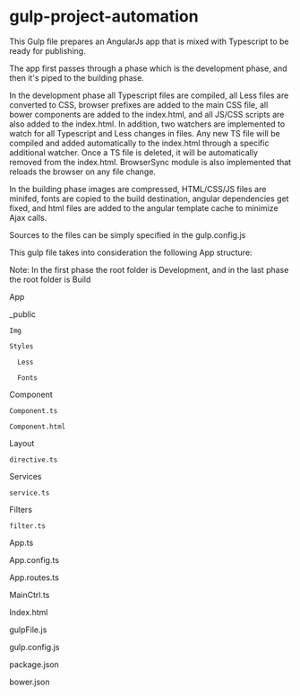 # gulp-project-automation

This Gulp file prepares an AngularJs app that is mixed with Typescript to be ready for publishing. 

The app first passes through a phase which is the development phase, and then it's piped to the building phase.

In the development phase all Typescript files are compiled, all Less files are converted to CSS, browser prefixes 
are added to the main CSS file, all bower components are added to the index.html, and all JS/CSS scripts are also added 
to the index.html. 
In addition, two watchers are implemented to watch for all Typescript and Less changes in files. 
Any new TS file will be compiled and added automatically to the index.html through a specific additional watcher. Once a TS file is deleted, it will be automatically removed from the index.html. BrowserSync module is also implemented that reloads the browser on any file change.

In the building phase images are compressed, HTML/CSS/JS files are minifed, fonts are copied to the build destination, angular dependencies get fixed, and html files are added to the angular template cache to minimize 
Ajax calls.

Sources to the files can be simply specified in the gulp.config.js

This gulp file takes into consideration the following App structure:

Note: In the first phase the root folder is Development, and in the last phase the root folder is Build

 App

  _public
  
    Img
    
    Styles
    
      Less
      
      Fonts
      
  Component
  
    Component.ts
    
    Component.html
    
  Layout
  
    directive.ts
    
  Services
  
    service.ts
    
  Filters
  
    filter.ts
    
  App.ts
  
  App.config.ts
  
  App.routes.ts
  
  MainCtrl.ts
  
 Index.html

 gulpFile.js
 
 gulp.config.js

 package.json

 bower.json
